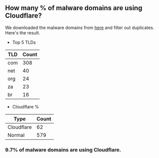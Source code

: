 ## How many % of malware domains are using Cloudflare?


We downloaded the malware domains from [here](https://urlhaus.abuse.ch) and filter out duplicates.
Here's the result.


[//]: # (start replacement)


- Top 5 TLDs

| TLD | Count |
| --- | --- |
| com | 308 |
| net | 40 |
| org | 24 |
| za | 23 |
| br | 16 |


- Cloudflare %

| Type | Count |
| --- | --- |
| Cloudflare | 62 |
| Normal | 579 |


### 9.7% of malware domains are using Cloudflare.